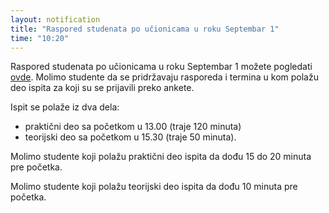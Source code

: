 ```yaml
---
layout: notification
title: "Raspored studenata po učionicama u roku Septembar 1"
time: "10:20"
---
```


Raspored studenata po učionicama u roku Septembar 1 možete pogledati [ovde](/ispiti/rasporedi/raspored_sedenja_sep1.pdf). Molimo studente da se pridržavaju rasporeda i termina u kom polažu deo ispita za koji su se prijavili preko ankete.

Ispit se polaže iz dva dela:
- praktični deo sa početkom u 13.00 (traje 120 minuta)
- teorijski deo sa početkom u 15.30 (traje 50 minuta).

Molimo studente koji polažu praktični deo ispita da dođu 15 do 20 minuta pre početka.

Molimo studente koji polažu teorijski deo ispita da dođu 10 minuta pre početka.

